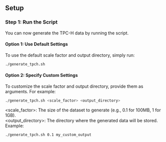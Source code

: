 ## Setup

### Step 1: Run the Script
You can now generate the TPC-H data by running the script.
#### Option 1: Use Default Settings
To use the default scale factor and output directory, simply run:
```bash
./generate_tpch.sh
```
#### Option 2: Specify Custom Settings
To customize the scale factor and output directory, provide them as arguments. For example:
```bash
./generate_tpch.sh <scale_factor> <output_directory>
```
<scale_factor>: The size of the dataset to generate (e.g., 0.1 for 100MB, 1 for 1GB).
<br><output_directory>: The directory where the generated data will be stored.
<br>Example:

```bash
./generate_tpch.sh 0.1 my_custom_output
```